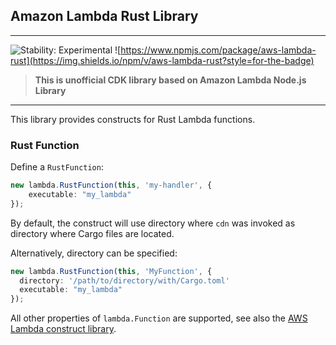 ## Amazon Lambda Rust Library
<!--BEGIN STABILITY BANNER-->

---

![Stability: Experimental](https://img.shields.io/badge/stability-Experimental-important.svg?style=for-the-badge)
![https://www.npmjs.com/package/aws-lambda-rust](https://img.shields.io/npm/v/aws-lambda-rust?style=for-the-badge)

> **This is unofficial CDK library based on Amazon Lambda Node.js Library**
---
<!--END STABILITY BANNER-->

This library provides constructs for Rust Lambda functions.

### Rust Function
Define a `RustFunction`:

```ts
new lambda.RustFunction(this, 'my-handler', {
    executable: "my_lambda"
});
```

By default, the construct will use directory where `cdn` was invoked as directory where Cargo files are located.

Alternatively, directory can be specified:
```ts
new lambda.RustFunction(this, 'MyFunction', {
  directory: '/path/to/directory/with/Cargo.toml'
  executable: "my_lambda"
});
```

All other properties of `lambda.Function` are supported, see also the [AWS Lambda construct library](https://github.com/aws/aws-cdk/tree/master/packages/%40aws-cdk/aws-lambda).
